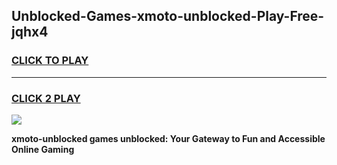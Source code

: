 
## Unblocked-Games-xmoto-unblocked-Play-Free-jqhx4
<h3>
<a href="https://premium76.site?title=xmoto-unblocked&ref=21A">CLICK TO PLAY</a></h3>
<hr>

<h3>
<a href="https://premium76.site?title=xmoto-unblocked&ref=21A">CLICK 2 PLAY</a>
  
</h3>

<a href="https://premium76.site?title=xmoto-unblocked&ref=21A"><img src="https://clearcache.store/games.png"></a>


**xmoto-unblocked games unblocked: Your Gateway to Fun and Accessible Online Gaming**
